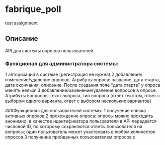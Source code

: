 # fabrique_poll
test assignment

## Описание
API для системы опросов пользователей

### Функционал для администратора системы:
1 авторизация в системе (регистрация не нужна)
2 добавление/изменение/удаление опросов. Атрибуты опроса: название, дата старта, дата окончания, описание. После создания поле "дата старта" у опроса менять нельзя
3 добавление/изменение/удаление вопросов в опросе. Атрибуты вопросов: текст вопроса, тип вопроса (ответ текстом, ответ с выбором одного варианта, ответ с выбором нескольких вариантов)

###Функционал для пользователей системы:
1 получение списка активных опросов
2 прохождение опроса: опросы можно проходить анонимно, в качестве идентификатора пользователя в API передаётся числовой ID, по которому сохраняются ответы пользователя на вопросы; один пользователь может участвовать в любом количестве опросов
3 получение пройденных пользователем опросов с
